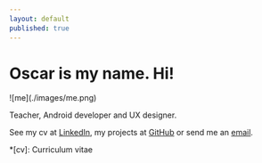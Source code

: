 ```yaml
---
layout: default
published: true
---
```



# Oscar is my name. **Hi!**

<div class="portrait" markdown="1" role="img">
![me](./images/me.png)
</div>

Teacher, Android developer and UX designer.

See my cv at [LinkedIn](http://se.linkedin.com/in/oscarbjorkman/), my projects at [GitHub](https://github.com/oscarb) or send me an [email](mailto:hi@oscarb.se).

*[cv]: Curriculum vitae